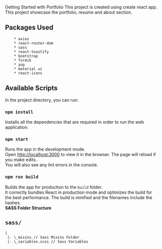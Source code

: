  Getting Started with Portfolio
This project is created using create react app.\
This project showcase the portfolio, resume and about section.
## Packages Used
```
    * axios
    * react-router-dom
    * sass
    * react-toastify
    * bootstrap
    * formik
    * yup
    * material ui
    * react-icons
```
## Available Scripts
In the project directory, you can run:

### `npm install`
Installs all the dependencies that are required in order to run the web application.
### `npm start`
Runs the app in the development mode.\
Open [http://localhost:3000](http://localhost:3000) to view it in the browser.
The page will reload if you make edits.\
You will also see any lint errors in the console.
### `npm run build`
Builds the app for production to the `build` folder.\
It correctly bundles React in production mode and optimizes the build for the best performance.
The build is minified and the filenames include the hashes.\
**SASS Folder Structure**
## `sass/`
```
|
 |- \_mixins // Sass Mixins Folder
 |- \_variables.scss // Sass Variables
```
